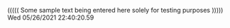 ((((( Some sample text being entered here solely for testing purposes ))))) Wed 05/26/2021 22:40:20.59
